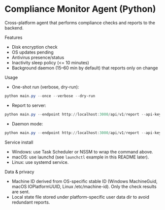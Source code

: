 # Compliance Monitor Agent (Python)

Cross-platform agent that performs compliance checks and reports to the backend.

Features

- Disk encryption check
- OS updates pending
- Antivirus presence/status
- Inactivity sleep policy (<= 10 minutes)
- Background daemon (15–60 min by default) that reports only on change

Usage

- One-shot run (verbose, dry-run):

```powershell
python main.py --once --verbose --dry-run
```

- Report to server:

```powershell
python main.py --endpoint http://localhost:3000/api/v1/report --api-key dev_local --once --verbose
```

- Daemon mode:

```powershell
python main.py --endpoint http://localhost:3000/api/v1/report --api-key dev_local --min-interval 15 --max-interval 60 --verbose
```

Service install

- Windows: use Task Scheduler or NSSM to wrap the command above.
- macOS: use launchd (see `launchctl` example in this README later).
- Linux: use systemd service.

Data & privacy

- Machine ID derived from OS-specific stable ID (Windows MachineGuid, macOS IOPlatformUUID, Linux /etc/machine-id). Only the check results are sent.
- Local state file stored under platform-specific user data dir to avoid redundant reports.
